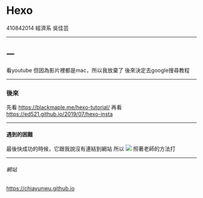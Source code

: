 # Hexo
410842014
經濟系 吳佳芸

---

## 一
看youtube
但因為影片裡都是mac，所以我放棄了
後來決定去google搜尋教程

---

### 後來
先看
 https://blackmaple.me/hexo-tutorial/
再看
https://ed521.github.io/2019/07/hexo-insta 

---

#### 遇到的困難
最後快成功的時候，它跟我說沒有連結到網站
所以
![](https://s3-ap-northeast-1.amazonaws.com/g0v-hackmd-images/uploads/upload_999c940d9820156eb2ea9d4d420014b3.png)
照著老師的方法打

---

###### 網站
https://chiayunwu.github.io

  
 